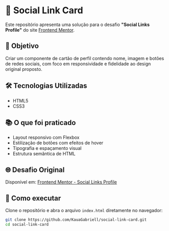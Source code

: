 # 🔗 Social Link Card

Este repositório apresenta uma solução para o desafio **"Social Links Profile"** do site [Frontend Mentor](https://www.frontendmentor.io/).

## 🎯 Objetivo

Criar um componente de cartão de perfil contendo nome, imagem e botões de redes sociais, com foco em responsividade e fidelidade ao design original proposto.

## 🛠 Tecnologias Utilizadas

- HTML5
- CSS3

## 📚 O que foi praticado

- Layout responsivo com Flexbox
- Estilização de botões com efeitos de hover
- Tipografia e espaçamento visual
- Estrutura semântica de HTML

## 🌐 Desafio Original

Disponível em: [Frontend Mentor - Social Links Profile](https://www.frontendmentor.io/challenges/social-links-profile-UG32l9k6d)

## 🧪 Como executar

Clone o repositório e abra o arquivo `index.html` diretamente no navegador:

```bash
git clone https://github.com/KauaGabriell/social-link-card.git
cd social-link-card
